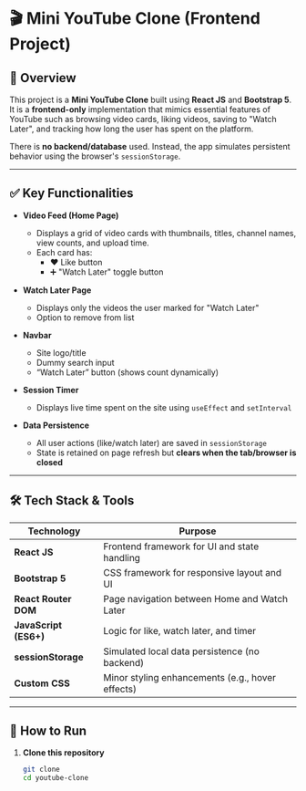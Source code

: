 # 🎬 Mini YouTube Clone (Frontend Project)

## 📌 Overview

This project is a **Mini YouTube Clone** built using **React JS** and **Bootstrap 5**. It is a **frontend-only** implementation that mimics essential features of YouTube such as browsing video cards, liking videos, saving to "Watch Later", and tracking how long the user has spent on the platform.

There is **no backend/database** used. Instead, the app simulates persistent behavior using the browser's `sessionStorage`.

---

## ✅ Key Functionalities

- **Video Feed (Home Page)**
  - Displays a grid of video cards with thumbnails, titles, channel names, view counts, and upload time.
  - Each card has:
    - ❤️ Like button
    - ➕ "Watch Later" toggle button

- **Watch Later Page**
  - Displays only the videos the user marked for "Watch Later"
  - Option to remove from list

- **Navbar**
  - Site logo/title
  - Dummy search input
  - “Watch Later” button (shows count dynamically)

- **Session Timer**
  - Displays live time spent on the site using `useEffect` and `setInterval`

- **Data Persistence**
  - All user actions (like/watch later) are saved in `sessionStorage`
  - State is retained on page refresh but **clears when the tab/browser is closed**

---

## 🛠️ Tech Stack & Tools

| Technology         | Purpose                                       |
|--------------------|-----------------------------------------------|
| **React JS**       | Frontend framework for UI and state handling  |
| **Bootstrap 5**    | CSS framework for responsive layout and UI    |
| **React Router DOM** | Page navigation between Home and Watch Later |
| **JavaScript (ES6+)** | Logic for like, watch later, and timer     |
| **sessionStorage** | Simulated local data persistence (no backend) |
| **Custom CSS**     | Minor styling enhancements (e.g., hover effects)


---

## 🚀 How to Run

1. **Clone this repository**
   ```bash
   git clone 
   cd youtube-clone





